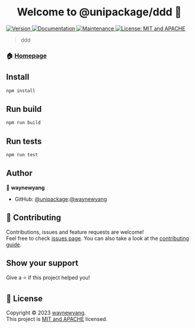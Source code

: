 <h1 align="center">Welcome to @unipackage/ddd 👋</h1>
<p>
  <a href="https://www.npmjs.com/package/@unipackage/ddd" target="_blank">
    <img alt="Version" src="https://img.shields.io/npm/v/@unipackage/ddd.svg">
  </a>
  <a href="https://github.com/unipackage/ddd#readme" target="_blank">
    <img alt="Documentation" src="https://img.shields.io/badge/documentation-yes-brightgreen.svg" />
  </a>
  <a href="https://github.com/unipackage/ddd/graphs/commit-activity" target="_blank">
    <img alt="Maintenance" src="https://img.shields.io/badge/Maintained%3F-yes-green.svg" />
  </a>
  <a href="https://github.com/unipackage/ddd/blob/master/LICENSE" target="_blank">
    <img alt="License: MIT and APACHE" src="https://img.shields.io/badge/License-MIT and APACHE-yellow.svg" />
  </a>
</p>

> ddd

### 🏠 [Homepage](https://github.com/unipackage/ddd#readme)

## Install

```sh
npm install
```
## Run build

```sh
npm run build
```

## Run tests

```sh
npm run test
```

## Author

👤 **waynewyang**

* GitHub: [@unipackage](https://github.com/unipackage):[@waynewyang](https://github.com/waynewyang)

## 🤝 Contributing

Contributions, issues and feature requests are welcome!<br />Feel free to check [issues page](https://github.com/unipackage/ddd/issues). You can also take a look at the [contributing guide](https://github.com/unipackage/ddd/blob/master/CONTRIBUTING.md).

## Show your support

Give a ⭐️ if this project helped you!

## 📝 License

Copyright © 2023 [waynewyang](https://github.com/unipackage).<br />
This project is [MIT and APACHE](https://github.com/unipackage/ddd/blob/master/LICENSE) licensed.
